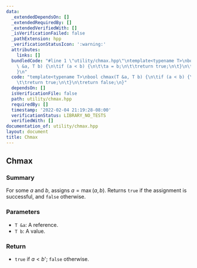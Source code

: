 ```yaml
---
data:
  _extendedDependsOn: []
  _extendedRequiredBy: []
  _extendedVerifiedWith: []
  _isVerificationFailed: false
  _pathExtension: hpp
  _verificationStatusIcon: ':warning:'
  attributes:
    links: []
  bundledCode: "#line 1 \"utility/chmax.hpp\"\ntemplate<typename T>\nbool chmax(T\
    \ &a, T b) {\n\tif (a < b) {\n\t\ta = b;\n\t\treturn true;\n\t}\n\treturn false;\n\
    }\n"
  code: "template<typename T>\nbool chmax(T &a, T b) {\n\tif (a < b) {\n\t\ta = b;\n\
    \t\treturn true;\n\t}\n\treturn false;\n}"
  dependsOn: []
  isVerificationFile: false
  path: utility/chmax.hpp
  requiredBy: []
  timestamp: '2022-02-04 21:19:28-08:00'
  verificationStatus: LIBRARY_NO_TESTS
  verifiedWith: []
documentation_of: utility/chmax.hpp
layout: document
title: Chmax
---
```


## Chmax

### Summary
For some $a$ and $b$, assigns $a = \max(a, b)$. Returns `true` if the assignment is successful, and `false` otherwise. 

### Parameters
- `T &a`: A reference.
- `T b`: A value.

### Return
- `true` if $a < b$'; `false` otherwise. 